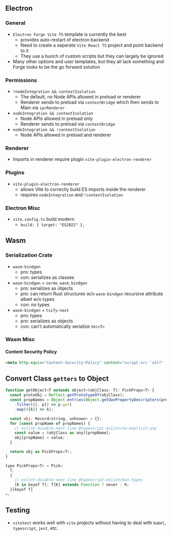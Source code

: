 ## Electron

### General

- `Electron Forge Vite TS` template is currently the best
    - provides auto-restart of electron backend
    - Need to create a seperate `Vite React TS` project and point backend to it
    - They use a bunch of custom scripts but they can largely be ignored
- Many other options and user templates, but they all lack something and Forge looks to be the go forward solution

### Permissions

- `!nodeIntegration && contextIsolation`
    - The default, no Node APIs allowed in preload or renderer
    - Renderer sends to preload via `contextBridge` which then sends to Main via `ipcRenderer`
- `nodeIntegration && contextIsolation`
    - Node APIs allowed in preload only
    - Renderer sends to preload via `contextBridge`
- `nodeIntegration && !contextIsolation`
    - Node APIs allowed in preload and renderer

### Renderer

- Imports in renderer require plugin `vite-plugin-electron-renderer`

### Plugins

- `vite-plugin-electron-renderer`
    - allows Vite to correctly build ES imports inside the renderer
    - requires `nodeIntegration` and `!contextIsolation`

### Electron Misc

- `vite.config.ts` build modern
    - `build: { target: "ES2022" },`

## Wasm

### Serialization Crate

- `wasm-bindgen`
    - pro: types
    - con: serializes as classes
- `wasm-bindgen` + `serde_wasm_bindgen`
    - pro: serializes as objects
    - pro: can return Rust structures w/o `wasm-bindgen` recursive attribute albeit w/o types
    - con: no types
- `wasm-bindgen` + `tsify-next`
    - pro: types
    - pro: serializes as objects
    - con: can't automatically serialize `Vec<T>`

### Wasm Misc

#### Content Security Policy

```html
<meta http-equiv="Content-Security-Policy" content="script-src 'self' 'wasm-unsafe-eval'" />
```

## Convert Class `getters` to Object

```js
function getObject<T extends object>(objClass: T): PickProps<T> {
  const protoObj = Reflect.getPrototypeOf(objClass);
  const propNames = Object.entries(Object.getOwnPropertyDescriptors(protoObj))
    .filter(([, p]) => p.get)
    .map(([k]) => k);

  const obj: Record<string, unknown> = {};
  for (const propName of propNames) {
    // eslint-disable-next-line @typescript-eslint/no-explicit-any
    const value = (objClass as any)[propName];
    obj[propName] = value;
  }

  return obj as PickProps<T>;
}

type PickProps<T> = Pick<
  T,
  {
    // eslint-disable-next-line @typescript-eslint/ban-types
    [K in keyof T]: T[K] extends Function ? never : K;
  }[keyof T]
>;
```

## Testing

- `vitetest` works well with `vite` projects without having to deal with `babel`, `typescript`, `jest`, etc.